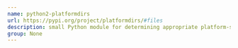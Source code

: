 ```yaml
---
name: python2-platformdirs
url: https://pypi.org/project/platformdirs/#files
description: small Python module for determining appropriate platform-specific dirs, e.g. a "user data dir". URL : https://pypi.org/project/platformdirs/#files Groups : None
group: None
---
```

